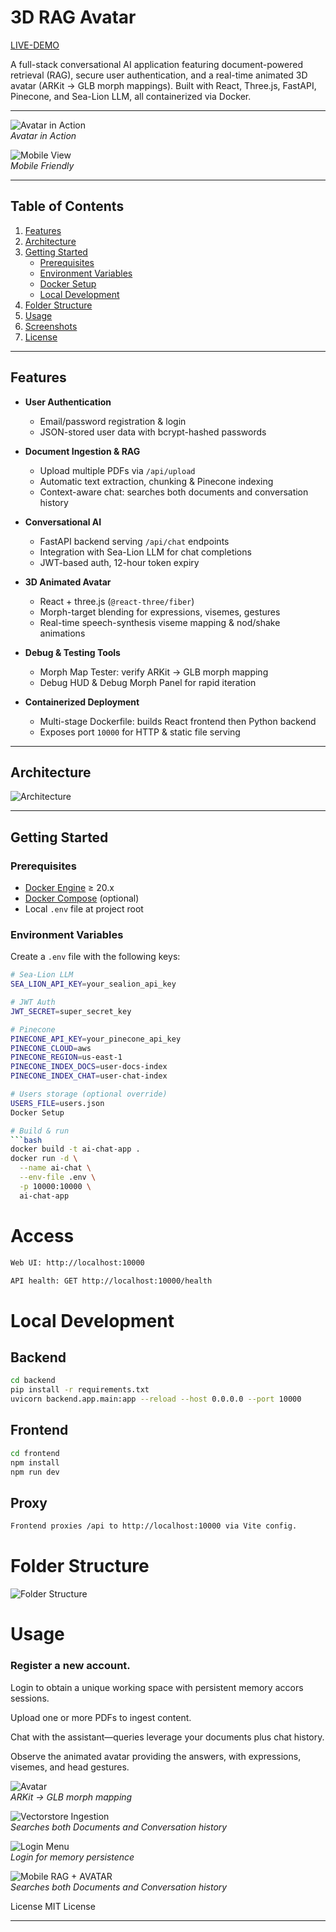 # 3D RAG Avatar

[LIVE-DEMO](https://ask-mark.onrender.com/)

A full-stack conversational AI application featuring document-powered retrieval (RAG), secure user authentication, and a real-time animated 3D avatar (ARKit → GLB morph mappings). Built with React, Three.js, FastAPI, Pinecone, and Sea-Lion LLM, all containerized via Docker.

---
![Avatar in Action](img/img1.jpg)  
*Avatar in Action*

![Mobile View](img/img_1.jpg)  
*Mobile Friendly*

---

## Table of Contents

1. [Features](#features)  
2. [Architecture](#architecture)  
3. [Getting Started](#getting-started)  
   - [Prerequisites](#prerequisites)  
   - [Environment Variables](#environment-variables)  
   - [Docker Setup](#docker-setup)  
   - [Local Development](#local-development)  
4. [Folder Structure](#folder-structure)  
5. [Usage](#usage)  
6. [Screenshots](#screenshots)  
7. [License](#license)  

---

## Features

- **User Authentication**  
  - Email/password registration & login  
  - JSON-stored user data with bcrypt-hashed passwords  

- **Document Ingestion & RAG**  
  - Upload multiple PDFs via `/api/upload`  
  - Automatic text extraction, chunking & Pinecone indexing  
  - Context-aware chat: searches both documents and conversation history  

- **Conversational AI**  
  - FastAPI backend serving `/api/chat` endpoints  
  - Integration with Sea-Lion LLM for chat completions  
  - JWT-based auth, 12-hour token expiry  

- **3D Animated Avatar**  
  - React + three.js (`@react-three/fiber`)  
  - Morph-target blending for expressions, visemes, gestures  
  - Real-time speech-synthesis viseme mapping & nod/shake animations  

- **Debug & Testing Tools**  
  - Morph Map Tester: verify ARKit → GLB morph mapping  
  - Debug HUD & Debug Morph Panel for rapid iteration  

- **Containerized Deployment**  
  - Multi-stage Dockerfile: builds React frontend then Python backend  
  - Exposes port `10000` for HTTP & static file serving  

---

## Architecture

![Architecture](img/architecture.jpg)


---

## Getting Started

### Prerequisites

- [Docker Engine](https://www.docker.com/) ≥ 20.x  
- [Docker Compose](https://docs.docker.com/compose/) (optional)  
- Local `.env` file at project root  

### Environment Variables

Create a `.env` file with the following keys:

```bash
# Sea-Lion LLM
SEA_LION_API_KEY=your_sealion_api_key

# JWT Auth
JWT_SECRET=super_secret_key

# Pinecone
PINECONE_API_KEY=your_pinecone_api_key
PINECONE_CLOUD=aws
PINECONE_REGION=us-east-1
PINECONE_INDEX_DOCS=user-docs-index
PINECONE_INDEX_CHAT=user-chat-index

# Users storage (optional override)
USERS_FILE=users.json
Docker Setup

# Build & run
```bash
docker build -t ai-chat-app .
docker run -d \
  --name ai-chat \
  --env-file .env \
  -p 10000:10000 \
  ai-chat-app
```

# Access
```bash
Web UI: http://localhost:10000

API health: GET http://localhost:10000/health
```

# Local Development
## Backend
```bash
cd backend
pip install -r requirements.txt
uvicorn backend.app.main:app --reload --host 0.0.0.0 --port 10000
```

## Frontend
```bash
cd frontend
npm install
npm run dev
```

## Proxy
```bash
Frontend proxies /api to http://localhost:10000 via Vite config.
```

# Folder Structure
![Folder Structure](img/folder_structure.jpg)


# Usage

### Register a new account.

Login to obtain a unique working space with persistent memory accors sessions.

Upload one or more PDFs to ingest content.

Chat with the assistant—queries leverage your documents plus chat history.

Observe the animated avatar providing the answers, with expressions, visemes, and head gestures.

![Avatar](img/img2.jpg)  
*ARKit → GLB morph mapping*

![Vectorstore Ingestion](img/img3.jpg)  
*Searches both Documents and Conversation history*

![Login Menu](img/img4.jpg)  
*Login for memory persistence*

![Mobile RAG + AVATAR](img/img_3.jpg)  
*Searches both Documents and Conversation history*

License
MIT License

---
